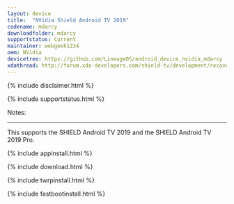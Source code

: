 ```yaml
---
layout: device
title:  "NVidia Shield Android TV 2019"
codename: mdarcy
downloadfolder: mdarcy
supportstatus: Current
maintainer: webgeek1234
oem: NVidia
devicetree: https://github.com/LineageOS/android_device_nvidia_mdarcy
xdathread: http://forum.xda-developers.com/shield-tv/development/recovery-twrp-shield-android-tv-t3510456
---
```


{% include disclaimer.html %}

{% include supportstatus.html %}

<div class='page-heading'>Notes:</div>
<hr />
<p class="text">This supports the SHIELD Android TV 2019 and the SHIELD Android TV 2019 Pro.</p>

{% include appinstall.html %}

{% include download.html %}

{% include twrpinstall.html %}

{% include fastbootinstall.html %}
